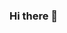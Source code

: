 ### Hi there 👋

<!--
**MaryamAzimli/MaryamAzimli** is a ✨ _special_ ✨ repository because its `README.md` (this file) appears on your GitHub profile.

Here are some ideas to get you started:

### I’m currently studying in Bilkent university as a freshman
- 🌱 I’m currently learning JAVA
- 👯 I’m looking to collaborate on ...
- 🤔 I’m looking for help with ...
- 💬 Ask me about ...
- 📫 How to reach me: ...
- 😄 Pronouns: ...
- ⚡ Fun fact: ...
-->
